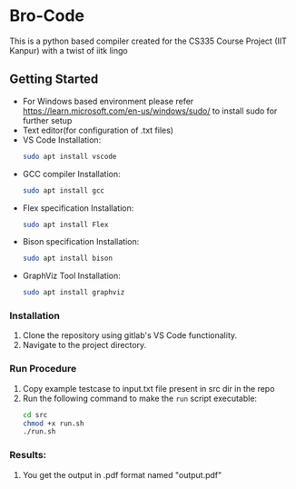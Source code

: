 # Bro-Code
This is a python based compiler created for the CS335 Course Project (IIT Kanpur) with a twist of iitk lingo

## Getting Started

- For Windows based environment please refer https://learn.microsoft.com/en-us/windows/sudo/ to install sudo for further setup
- Text editor(for configuration of .txt files)
- VS Code Installation:
   ```bash
   sudo apt install vscode
- GCC compiler Installation:
   ```bash
   sudo apt install gcc
- Flex specification Installation:
   ```bash
   sudo apt install Flex
- Bison specification Installation:
   ```bash
   sudo apt install bison
- GraphViz Tool Installation:
   ```bash
   sudo apt install graphviz

### Installation

1. Clone the repository using gitlab's VS Code functionality.
2. Navigate to the project directory.

### Run Procedure

1. Copy example testcase to input.txt file present in src dir in the repo
2. Run the following command to make the `run` script executable:
   ```bash
   cd src
   chmod +x run.sh
   ./run.sh

### Results:

1. You get the output in .pdf format named "output.pdf"

